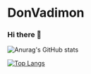 # DonVadimon
### Hi there 👋
![Anurag's GitHub stats](https://github-readme-stats.vercel.app/api?username=DonVadimon&count_private=true)

[![Top Langs](https://github-readme-stats.vercel.app/api/top-langs/?username=DonVadimon&exclude_repo=killer&layout=compact)](https://github.com/anuraghazra/github-readme-stats)

<!--
**DonVadimon/DonVadimon** is a ✨ _special_ ✨ repository because its `README.md` (this file) appears on your GitHub profile.

Here are some ideas to get you started:

- 🔭 I’m currently working on ...
- 🌱 I’m currently learning ...
- 👯 I’m looking to collaborate on ...
- 🤔 I’m looking for help with ...
- 💬 Ask me about ...
- 📫 How to reach me: ...
- 😄 Pronouns: ...
- ⚡ Fun fact: ...
-->
